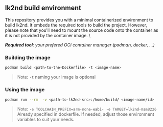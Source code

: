 ## lk2nd build environment
This repository provides you with a minimal containerized environment to build lk2nd. It embeds the required tools to build the project. However, please note that you'll need to mount the source code onto the container as it is not provided by the container image. \

_**Required tool**: your prefered OCI container manager (podman, docker, ...)_

### Building the image
```sh
podman build <path-to-the-Dockerfile> -t <image-name>
```
> Note: `-t` naming your image is optional 

### Using the image
```sh
podman run --rm  -v <path-to-lk2nd-src>:/home/build/ <image-name/id> 
```
> Note: `-e TOOLCHAIN_PREFIX=arm-none-eabi- -e TARGET=lk2nd-msm8226` Already specified in dockerfile. If needed, adjust those environment variables to suit your needs.